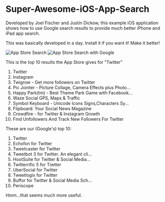 # Super-Awesome-iOS-App-Search
Developed by Joel Fischer and Justin Dickow, this example iOS application shows how to use Google search results to provide much better iPhone and iPad app search. 

This was basically developed in a day. Install it if you want it! Make it better!

![App Store Search](http://i.imgur.com/d80HvZi.png?1)
![App Store Search with Google](http://i.imgur.com/gs7D56g.png?1)

This is the top 10 results the App Store gives for "Twitter"

1. Twitter
2. Instagram
3. Twigrow - Get more followers on Twitter
4. Pic Jointer - Picture Collage, Camera Effects plus Photo...
5. Happy Park(tm) - Best Theme Park Game with Facebook...
6. Waze Social GPS, Maps & Traffic
7. Symbol Keyboard - Unicode Icons Signs,Characters Sy...
8. Flipboard: Your Social News Magazine
9. Crowdfire - for Twitter & Instagram Growth
10. Find Unfollowers And Track New Followers For Twitter

These are our (Google's) top 10:

1. Twitter
2. Echofon for Twitter
3. Tweetcaster for Twitter
4. Tweetbot 3 for Twitter. An elegant cli...
5. HootSuite for Twitter & Social Media...
6. Twitterrific 5 for Tiwtter
7. UberSocial for Twitter
8. Tweetlogix for Twitter
9. Buffor for Twitter & Social Media Sch...
10. Periscope

Hmm...that seems much more useful.
